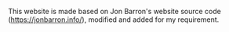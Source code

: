This website is made based on Jon Barron's website source code (https://jonbarron.info/), modified and added for my requirement.